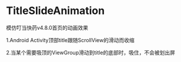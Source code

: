 # TitleSlideAnimation
模仿叮当快药v4.8.0首页的动画效果

1.Android Activity顶部title跟随ScrollView的滑动而收缩 

2.当某个需要吸顶的ViewGroup滑动到title的底部时，吸住，不会被划出屏
